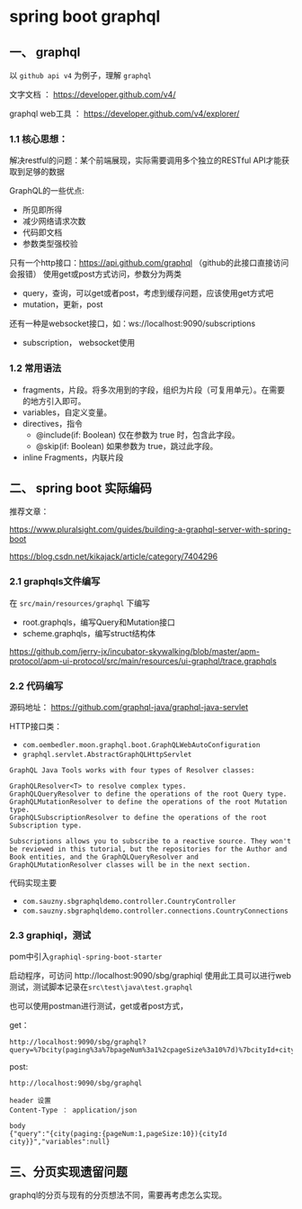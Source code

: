 # spring boot graphql

## 一、 graphql

以 `github api v4` 为例子，理解 `graphql`

文字文档 ： https://developer.github.com/v4/

graphql web工具 ： https://developer.github.com/v4/explorer/

### 1.1 核心思想：

解决restful的问题：某个前端展现，实际需要调用多个独立的RESTful API才能获取到足够的数据

GraphQL的一些优点:

- 所见即所得
- 减少网络请求次数
- 代码即文档
- 参数类型强校验

只有一个http接口：https://api.github.com/graphql （github的此接口直接访问会报错） 使用get或post方式访问，参数分为两类
- query，查询，可以get或者post，考虑到缓存问题，应该使用get方式吧
- mutation，更新，post

还有一种是websocket接口，如：ws://localhost:9090/subscriptions
- subscription， websocket使用

### 1.2 常用语法

- fragments，片段。将多次用到的字段，组织为片段（可复用单元）。在需要的地方引入即可。
- variables，自定义变量。
- directives，指令
	- @include(if: Boolean) 仅在参数为 true 时，包含此字段。
	- @skip(if: Boolean) 如果参数为 true，跳过此字段。
- inline Fragments，内联片段

## 二、 spring boot 实际编码

推荐文章：

https://www.pluralsight.com/guides/building-a-graphql-server-with-spring-boot

https://blog.csdn.net/kikajack/article/category/7404296

### 2.1 graphqls文件编写

在 `src/main/resources/graphql` 下编写

- root.graphqls，编写Query和Mutation接口
- scheme.graphqls，编写struct结构体

https://github.com/jerry-jx/incubator-skywalking/blob/master/apm-protocol/apm-ui-protocol/src/main/resources/ui-graphql/trace.graphqls

### 2.2 代码编写

源码地址： https://github.com/graphql-java/graphql-java-servlet

HTTP接口类：
- `com.oembedler.moon.graphql.boot.GraphQLWebAutoConfiguration`
- `graphql.servlet.AbstractGraphQLHttpServlet`

```
GraphQL Java Tools works with four types of Resolver classes:

GraphQLResolver<T> to resolve complex types.
GraphQLQueryResolver to define the operations of the root Query type.
GraphQLMutationResolver to define the operations of the root Mutation type.
GraphQLSubscriptionResolver to define the operations of the root Subscription type.

Subscriptions allows you to subscribe to a reactive source. They won't be reviewed in this tutorial, but the repositories for the Author and Book entities, and the GraphQLQueryResolver and GraphQLMutationResolver classes will be in the next section.
```

代码实现主要

- `com.sauzny.sbgraphqldemo.controller.CountryController`
- `com.sauzny.sbgraphqldemo.controller.connections.CountryConnections`

### 2.3 graphiql，测试

pom中引入`graphiql-spring-boot-starter`

启动程序，可访问 http://localhost:9090/sbg/graphiql 使用此工具可以进行web测试，测试脚本记录在`src\test\java\test.graphql`

也可以使用postman进行测试，get或者post方式，

get：
```
http://localhost:9090/sbg/graphql?query=%7bcity(paging%3a%7bpageNum%3a1%2cpageSize%3a10%7d)%7bcityId+city%7d%7d
```

post:
```
http://localhost:9090/sbg/graphql

header 设置
Content-Type ： application/json

body
{"query":"{city(paging:{pageNum:1,pageSize:10}){cityId city}}","variables":null}

```

## 三、分页实现遗留问题

graphql的分页与现有的分页想法不同，需要再考虑怎么实现。
